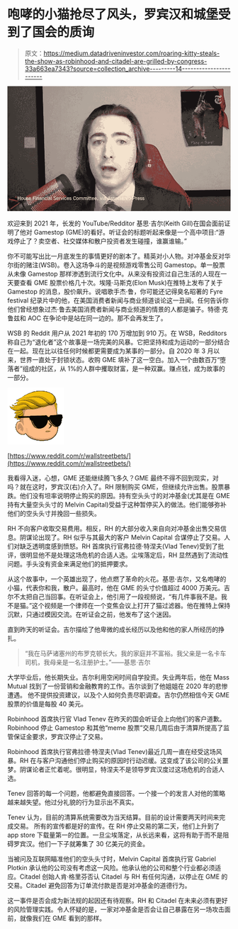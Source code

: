 # 咆哮的小猫抢尽了风头，罗宾汉和城堡受到了国会的质询

> 原文：<https://medium.datadriveninvestor.com/roaring-kitty-steals-the-show-as-robinhood-and-citadel-are-grilled-by-congress-33a663ea7343?source=collection_archive---------14----------------------->

![](img/ab526a4c51dd317394fb030ca0e67ff7.png)

欢迎来到 2021 年，长发的 YouTube/Redditor 基思·吉尔(Keith Gill)在国会面前证明了他对 Gamestop (GME)的看好。听证会的标题听起来像是一个高中项目:“游戏停止了？卖空者、社交媒体和散户投资者发生碰撞，谁赢谁输。”

你不可能写出比一月底发生的事情更好的剧本了。精英对小人物。对冲基金反对华尔街的赌注(WSB)。卷入这场争斗的是视频游戏零售公司 Gamestop。单一股票从未像 Gamestop 那样渗透到流行文化中。从来没有投资过自己生活的人现在一天要查看 GME 股票价格几十次。埃隆·马斯克(Elon Musk)在推特上发布了关于 Gamestop 的消息，股价飙升。说唱歌手杰·鲁，你可能还记得臭名昭著的 Fyre festival 纪录片中的他，在美国消费者新闻与商业频道谈论这一丑闻。任何告诉你他们曾经想象过杰·鲁去美国消费者新闻与商业频道的情景的人都是骗子。特德·克鲁兹和 AOC 在争论中是站在同一边的。那不会再发生了。

WSB 的 Reddit 用户从 2021 年初的 170 万增加到 910 万。在 WSB，Redditors 称自己为“退化者”这个故事是一场完美的风暴。它把坚持和成为运动的一部分结合在一起。现在比以往任何时候都更需要成为某事的一部分。自 2020 年 3 月以来，世界一直处于封锁状态。收购 GME 填补了这一空白。加入一个由数百万“堕落者”组成的社区，从 1%的人群中攫取财富，是一种双赢。赚点钱，成为故事的一部分。

![](img/f56337c85b4acccd665a4fa97554aad6.png)

[https://www.reddit.com/r/wallstreetbets/](https://www.reddit.com/r/wallstreetbets/)

我看得入迷，心想，GME 还能继续腾飞多久？GME 最终不得不回到现实，对吗？就在这时，罗宾汉(右)介入了。RH 限制购买 GME，但继续允许出售。股票暴跌。他们没有坦率说明停止购买的原因。持有空头头寸的对冲基金(尤其是在 GME 持有大量空头头寸的 Melvin Capital)受益于这种暂停买入的做法。他们能够弥补他们的空头头寸并挽回一些损失。

RH 不向客户收取交易费用。相反，RH 的大部分收入来自向对冲基金出售交易信息。阴谋论出现了。RH 似乎与其最大的客户 Melvin Capital 合谋停止了交易。人们对缺乏透明度感到愤怒。RH 首席执行官弗拉德·特涅夫(Vlad Tenev)受到了批评，很明显他不是处理这场危机的合适人选。尘埃落定后，RH 显然遇到了流动性问题。手头没有资金来满足他们的抵押要求。

从这个故事中，一个英雄出现了，他点燃了革命的火花。基思·吉尔，又名咆哮的小猫，代表你和我，散户。最高时，他在 GME 的头寸价值超过 4000 万美元。吉尔不太把自己当回事。在听证会上，他引用了一段视频说，“有几件事我不是。我不是猫。”这个视频是一个律师在一个变焦会议上打开了猫过滤器。他在推特上保持沉默，只通过模因交流。在听证会之前，他发布了这个迷因。

直到昨天的听证会。吉尔描绘了他卑微的成长经历以及他和他的家人所经历的挣扎。

> “我在马萨诸塞州的布罗克顿长大。我的家庭并不富裕。我父亲是一名卡车司机，我母亲是一名注册护士。”——基思·吉尔

大学毕业后，他长期失业。吉尔利用空闲时间自学投资。失业两年后，他在 Mass Mutual 找到了一份营销和金融教育的工作。吉尔谈到了他姐姐在 2020 年的悲惨遭遇。
他不提供投资建议，以及个人如何负责尽职调查。吉尔仍然相信今天 GME 股票的价值是每股 40 美元。

Robinhood 首席执行官 Vlad Tenev 在昨天的国会听证会上向他们的客户道歉。Robinhood 停止 Gamestop 和其他“meme 股票”交易几周后由于清算所提高了监管保证金要求，罗宾汉停止了交易。

Robinhood 首席执行官弗拉德·特涅夫(Vlad Tenev)最近几周一直在经受这场风暴。RH 在与客户沟通他们停止购买的原因时行动迟缓。这变成了该公司的公关噩梦。阴谋论者正忙着呢。很明显，特涅夫不是领导罗宾汉度过这场危机的合适人选。

Tenev 回答的每一个问题，他都避免直接回答。一个接一个的发言人对他的策略越来越失望。他过分礼貌的行为显示出不真实。

Tenev 认为，目前的清算系统需要改为当天结算。目前的设计需要两天时间来完成交易。
所有的宣传都是好的宣传。在 RH 停止交易的第二天，他们上升到了 app store 下载量第一的位置。一旦尘埃落定，从长远来看，这将有助于而不是阻碍罗宾汉。他们一下子就筹集了 30 亿美元的资金。

当被问及互联网瞄准他们的空头头寸时，Melvin Capital 首席执行官 Gabriel Plotkin 承认他的公司没有考虑这一风险。他承认他的公司和整个行业都必须适应。Citadel 创始人肯·格里芬否认 Citadel 与 RH 有任何沟通，以停止在 GME 的交易。Citadel 避免回答为订单流付款是否是对冲基金的道德行为。

这一事件是否会成为新法规的起因还有待观察。RH 和 Citadel 在未来必须有更好的风险管理实践。令人怀疑的是，一家对冲基金是否会让自己暴露在另一场攻击面前，就像我们在 GME 看到的那样。
